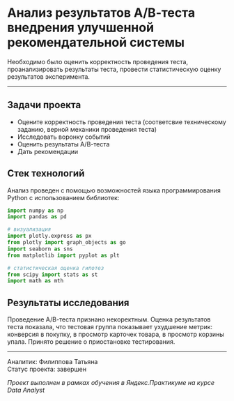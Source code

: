 # Анализ результатов А/В-теста внедрения улучшенной рекомендательной системы
Необходимо было оценить корректность проведения теста, проанализировать результаты теста, провести статистическую оценку результатов эксперимента.  
____
## Задачи проекта
* Оцените корректность проведения теста (соответсвие техническому заданию, верной механики проведения теста)   
* Исследовать воронку событий   
* Оценить результаты А/В-теста 
* Дать рекомендации  

## Стек технологий
Анализ проведен с помощью возможностей языка программирования Python с использованием библиотек:
```python
import numpy as np
import pandas as pd

# визуализация
import plotly.express as px
from plotly import graph_objects as go
import seaborn as sns
from matplotlib import pyplot as plt

# статистическая оценка гипотез
from scipy import stats as st
import math as mth
```
## Результаты исследования
Проведение А/В-теста признано некоректным. Оценка результатов теста показала, что тестовая группа показывает ухудшение метрик: конверсия в покупку, в просмотр карточек товара, в просмотр корзины упала. Принято решение о приостановке тестирования. 
_____
Аналитик: Филиппова Татьяна  
Статус проекта: завершен

*Проект выполнен в рамках обучения в Яндекс.Практикуме на курсе Data Analyst*
